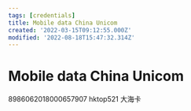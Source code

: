 ```yaml
---
tags: [credentials]
title: Mobile data China Unicom
created: '2022-03-15T09:12:55.000Z'
modified: '2022-08-18T15:47:32.314Z'
---
```


# Mobile data China Unicom

8986062018000657907
hktop521
大海卡
